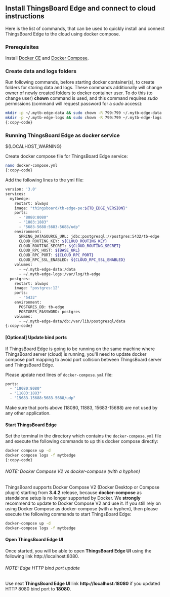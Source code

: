 ## Install ThingsBoard Edge and connect to cloud instructions

Here is the list of commands, that can be used to quickly install and connect ThingsBoard Edge to the cloud using docker compose.

### Prerequisites

Install <a href="https://docs.docker.com/engine/install/" target="_blank"> Docker CE</a> and <a href="https://docs.docker.com/compose/install/" target="_blank"> Docker Compose</a>.

### Create data and logs folders

Run following commands, before starting docker container(s), to create folders for storing data and logs.
These commands additionally will change owner of newly created folders to docker container user.
To do this (to change user) **chown** command is used, and this command requires *sudo* permissions (command will request password for a *sudo* access):

```bash
mkdir -p ~/.mytb-edge-data && sudo chown -R 799:799 ~/.mytb-edge-data
mkdir -p ~/.mytb-edge-logs && sudo chown -R 799:799 ~/.mytb-edge-logs
{:copy-code}
```

### Running ThingsBoard Edge as docker service

${LOCALHOST_WARNING}

Create docker compose file for ThingsBoard Edge service:

```bash
nano docker-compose.yml
{:copy-code}
```

Add the following lines to the yml file:

```bash
version: '3.0'
services:
  mytbedge:
    restart: always
    image: "thingsboard/tb-edge-pe:${TB_EDGE_VERSION}"
    ports:
      - "8080:8080"
      - "1883:1883"
      - "5683-5688:5683-5688/udp"
    environment:
      SPRING_DATASOURCE_URL: jdbc:postgresql://postgres:5432/tb-edge
      CLOUD_ROUTING_KEY: ${CLOUD_ROUTING_KEY}
      CLOUD_ROUTING_SECRET: ${CLOUD_ROUTING_SECRET}
      CLOUD_RPC_HOST: ${BASE_URL}
      CLOUD_RPC_PORT: ${CLOUD_RPC_PORT}
      CLOUD_RPC_SSL_ENABLED: ${CLOUD_RPC_SSL_ENABLED}
    volumes:
      - ~/.mytb-edge-data:/data
      - ~/.mytb-edge-logs:/var/log/tb-edge
  postgres:
    restart: always
    image: "postgres:12"
    ports:
      - "5432"
    environment:
      POSTGRES_DB: tb-edge
      POSTGRES_PASSWORD: postgres
    volumes:
      - ~/.mytb-edge-data/db:/var/lib/postgresql/data
{:copy-code}
```

#### [Optional] Update bind ports 
If ThingsBoard Edge is going to be running on the same machine where ThingsBoard server (cloud) is running, you'll need to update docker compose port mapping to avoid port collision between ThingsBoard server and ThingsBoard Edge.

Please update next lines of `docker-compose.yml` file:

```bash
ports:
  - "18080:8080"
  - "11883:1883"
  - "15683-15688:5683-5688/udp"
```
Make sure that ports above (18080, 11883, 15683-15688) are not used by any other application.

#### Start ThingsBoard Edge
Set the terminal in the directory which contains the `docker-compose.yml` file and execute the following commands to up this docker compose directly:

```bash
docker compose up -d
docker compose logs -f mytbedge
{:copy-code}
```

###### NOTE: Docker Compose V2 vs docker-compose (with a hyphen)

ThingsBoard supports Docker Compose V2 (Docker Desktop or Compose plugin) starting from **3.4.2** release, because **docker-compose** as standalone setup is no longer supported by Docker.
We **strongly** recommend to update to Docker Compose V2 and use it.
If you still rely on using Docker Compose as docker-compose (with a hyphen), then please execute the following commands to start ThingsBoard Edge:

```bash
docker-compose up -d
docker-compose logs -f mytbedge
```

#### Open ThingsBoard Edge UI

Once started, you will be able to open **ThingsBoard Edge UI** using the following link http://localhost:8080.

###### NOTE: Edge HTTP bind port update 

Use next **ThingsBoard Edge UI** link **http://localhost:18080** if you updated HTTP 8080 bind port to **18080**.

